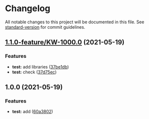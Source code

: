 # Changelog

All notable changes to this project will be documented in this file. See [standard-version](https://github.com/conventional-changelog/standard-version) for commit guidelines.

## [1.1.0-feature/KW-1000.0](https://github.com/SpikeVlg/standard_version_test/compare/v1.0.0...v1.1.0-feature/KW-1000.0) (2021-05-19)


### Features

* **test:** add libraries ([37be1db](https://github.com/SpikeVlg/standard_version_test/commit/37be1db22bb820242a41d0d8a0ad0c3b1e47a0c9))
* **test:** check ([37d75ec](https://github.com/SpikeVlg/standard_version_test/commit/37d75ec39ba0a4f25fe33f4130e9688881b17add))

## 1.0.0 (2021-05-19)


### Features

* **test:** add ([60a3802](https://github.com/SpikeVlg/standard_version_test/commit/60a3802f817862cf7ddb0a269c4072986ff164e2))
